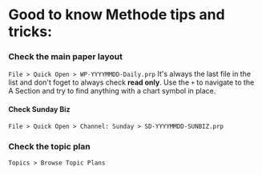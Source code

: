 # Good to know Methode tips and tricks:

### Check the main paper layout
`File > Quick Open > WP-YYYYMMDD-Daily.prp`
It's always the last file in the list and don't foget to always check **read only**. Use the `+` to navigate to the A Section and try to find anything with a chart symbol in place.

#### Check Sunday Biz
`File > Quick Open > Channel: Sunday > SD-YYYYMMDD-SUNBIZ.prp`

### Check the topic plan
`Topics > Browse Topic Plans`
